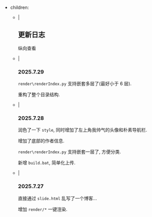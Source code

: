- children:
    - |
        ## 更新日志

        纵向查看

    - |
        ### 2025.7.29

        `render\renderIndex.py` 支持嵌套多层了(最好小于 6 层).

        重构了整个目录结构.

    - |
        ### 2025.7.28

        润色了一下 `style`, 同时增加了左上角我帅气的头像和朴素导航栏.

        增加了底部的作者信息.

        `render\renderIndex.py` 支持嵌套一层了, 方便分类.

        新增 `build.bat`, 简单化上传.

    - |
        ### 2025.7.27

        直接通过 `slide.html` 乱写了一个博客...

        增加 `render/*` 一键渲染.
